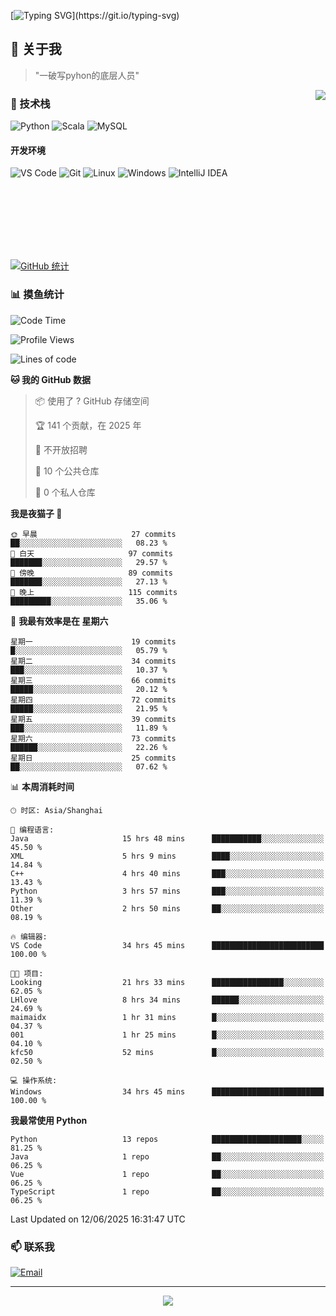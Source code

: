 [![Typing SVG](https://readme-typing-svg.herokuapp.com?font=Fira+Code&pause=1000&color=36BCF7&random=false&width=435&lines=print(%22Hello%2C+World!%22);%23+Welcome+to+my+code+space+%F0%9F%90%8D)](https://git.io/typing-svg)

## 🌟 关于我

> "一破写pyhon的底层人员"

<img align="right" src="https://github-readme-stats.vercel.app/api/top-langs/?username=huanxin996&theme=tokyonight" />

### 🎯 技术栈

![Python](https://img.shields.io/badge/Python-Expert-3776AB?style=for-the-badge&logo=python&logoColor=white)
![Scala](https://img.shields.io/badge/Scala-Expert-DC322F?style=for-the-badge&logo=scala&logoColor=white)
![MySQL](https://img.shields.io/badge/MySQL-Expert-4479A1?style=for-the-badge&logo=mysql&logoColor=white)

#### 开发环境

![VS Code](https://img.shields.io/badge/VS_Code-007ACC?style=for-the-badge&logo=visual-studio-code&logoColor=white)
![Git](https://img.shields.io/badge/Git-F05032?style=for-the-badge&logo=git&logoColor=white)
![Linux](https://img.shields.io/badge/Linux-FCC624?style=for-the-badge&logo=linux&logoColor=black)
![Windows](https://img.shields.io/badge/Windows_11-0078D4?style=for-the-badge&logo=windows11&logoColor=white)
![IntelliJ IDEA](https://img.shields.io/badge/IntelliJ_IDEA-000000?style=for-the-badge&logo=intellij-idea&logoColor=white)

<br/><br/><br/><br/><br/><br/>

  
[![GitHub 统计](https://github-readme-stats.vercel.app/api?username=huanxin996&show_icons=true&theme=tokyonight)](https://github.com/huanxin996)

### 📊 摸鱼统计

<!--START_SECTION:waka-->
![Code Time](http://img.shields.io/badge/Code%20Time-205%20hrs%2050%20mins-blue)

![Profile Views](http://img.shields.io/badge/%E4%B8%AA%E4%BA%BA%E8%B5%84%E6%96%99%E8%A7%82%E7%9C%8B%E6%AC%A1%E6%95%B0-10-blue)

![Lines of code](https://img.shields.io/badge/%E4%BB%8E%E3%80%8CHello%20World%E3%80%8D%E8%B5%B7%E6%88%91%E5%B7%B2%E7%BB%8F%E5%86%99%E4%BA%86-2.5%20million%20%E8%A1%8C%E4%BB%A3%E7%A0%81-blue)

**🐱 我的 GitHub 数据** 

> 📦  使用了 ? GitHub 存储空间 
 > 
> 🏆 141 个贡献，在 2025 年
 > 
> 🚫 不开放招聘
 > 
> 📜 10 个公共仓库 
 > 
> 🔑 0 个私人仓库 
 > 
**我是夜猫子 🦉** 

```text
🌞 早晨                     27 commits          ██░░░░░░░░░░░░░░░░░░░░░░░   08.23 % 
🌆 白天                     97 commits          ███████░░░░░░░░░░░░░░░░░░   29.57 % 
🌃 傍晚                     89 commits          ███████░░░░░░░░░░░░░░░░░░   27.13 % 
🌙 晚上                     115 commits         █████████░░░░░░░░░░░░░░░░   35.06 % 
```
📅 **我最有效率是在 星期六** 

```text
星期一                      19 commits          █░░░░░░░░░░░░░░░░░░░░░░░░   05.79 % 
星期二                      34 commits          ███░░░░░░░░░░░░░░░░░░░░░░   10.37 % 
星期三                      66 commits          █████░░░░░░░░░░░░░░░░░░░░   20.12 % 
星期四                      72 commits          █████░░░░░░░░░░░░░░░░░░░░   21.95 % 
星期五                      39 commits          ███░░░░░░░░░░░░░░░░░░░░░░   11.89 % 
星期六                      73 commits          ██████░░░░░░░░░░░░░░░░░░░   22.26 % 
星期日                      25 commits          ██░░░░░░░░░░░░░░░░░░░░░░░   07.62 % 
```


📊 **本周消耗时间** 

```text
🕑︎ 时区: Asia/Shanghai

💬 编程语言: 
Java                     15 hrs 48 mins      ███████████░░░░░░░░░░░░░░   45.50 % 
XML                      5 hrs 9 mins        ████░░░░░░░░░░░░░░░░░░░░░   14.84 % 
C++                      4 hrs 40 mins       ███░░░░░░░░░░░░░░░░░░░░░░   13.43 % 
Python                   3 hrs 57 mins       ███░░░░░░░░░░░░░░░░░░░░░░   11.39 % 
Other                    2 hrs 50 mins       ██░░░░░░░░░░░░░░░░░░░░░░░   08.19 % 

🔥 编辑器: 
VS Code                  34 hrs 45 mins      █████████████████████████   100.00 % 

🐱‍💻 项目: 
Looking                  21 hrs 33 mins      ████████████████░░░░░░░░░   62.05 % 
LHlove                   8 hrs 34 mins       ██████░░░░░░░░░░░░░░░░░░░   24.69 % 
maimaidx                 1 hr 31 mins        █░░░░░░░░░░░░░░░░░░░░░░░░   04.37 % 
001                      1 hr 25 mins        █░░░░░░░░░░░░░░░░░░░░░░░░   04.10 % 
kfc50                    52 mins             █░░░░░░░░░░░░░░░░░░░░░░░░   02.50 % 

💻 操作系统: 
Windows                  34 hrs 45 mins      █████████████████████████   100.00 % 
```

**我最常使用 Python** 

```text
Python                   13 repos            ████████████████████░░░░░   81.25 % 
Java                     1 repo              ██░░░░░░░░░░░░░░░░░░░░░░░   06.25 % 
Vue                      1 repo              ██░░░░░░░░░░░░░░░░░░░░░░░   06.25 % 
TypeScript               1 repo              ██░░░░░░░░░░░░░░░░░░░░░░░   06.25 % 
```




 Last Updated on 12/06/2025 16:31:47 UTC
<!--END_SECTION:waka-->

### 📫 联系我

[![Email](https://img.shields.io/badge/Email-D14836?style=for-the-badge&logo=gmail&logoColor=white)](mailto:mc.xiaolang@Foxmail.com)

---

<p align="center">
  <img src="https://profile-counter.glitch.me/huanxin996/count.svg" />
</p>
